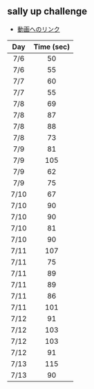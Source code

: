 ## sally up challenge

* [動画へのリンク](https://youtu.be/wSQE5rHq-Jo)

| Day | Time (sec) |
| :----: | :----: |
| 7/6 | 50 |
| 7/6 | 55 |
| 7/7 | 60 |
| 7/7 | 55 |
| 7/8 | 69 |
| 7/8 | 87 |
| 7/8 | 88 |
| 7/8 | 73 |
| 7/9 | 81 |
| 7/9 | 105 |
| 7/9 | 62 |
| 7/9 | 75 |
| 7/10 | 67 |
| 7/10 | 90 |
| 7/10 | 90 |
| 7/10 | 81 |
| 7/10 | 90 |
| 7/11 | 107 |
| 7/11 | 75 |
| 7/11 | 89 |
| 7/11 | 89 |
| 7/11 | 86 |
| 7/11 | 101 |
| 7/12 | 91 |
| 7/12 | 103 |
| 7/12 | 103 |
| 7/12 | 91 |
| 7/13 | 115 |
| 7/13 | 90 |
